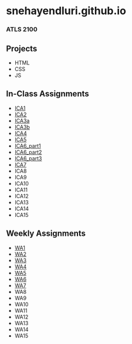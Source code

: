 # snehayendluri.github.io
### ATLS 2100

## Projects

- HTML
- CSS
- JS

## In-Class Assignments
- [ICA1](ica/ICA1.pdf)
- [ICA2](ica/ICA2.pdf)
- [ICA3a](https://snehayendluri.github.io/ica/ica3a.html) 
- [ICA3b](https://snehayendluri.github.io/ica/ica3_part2/index.html)
- [ICA4](https://snehayendluri.github.io/ica/ica4.html)
- [ICA5](https://snehayendluri.github.io/ica/ica5.html)
- [ICA6_part1](https://snehayendluri.github.io/ica/ica6/ica6_part1.html)
- [ICA6_part2](https://snehayendluri.github.io/ica/ica6/ica6_part2.html)
- [ICA6_part3](https://snehayendluri.github.io/ica/ica6/ica6_part3.html)
- [ICA7](https://snehayendluri.github.io/ica/ica7.html)
- ICA8
- ICA9
- ICA10
- ICA11
- ICA12
- ICA13
- ICA14
- ICA15

## Weekly Assignments

- [WA1](https://snehayendluri.github.io/wa/wa1.html)
- [WA2](https://snehayendluri.github.io/wa/wa2.html)
- [WA3](https://snehayendluri.github.io/wa/wa3.html)
- [WA4](https://snehayendluri.github.io/wa/wa4.html)
- [WA5](https://snehayendluri.github.io/wa/wa5.html)
- [WA6](https://snehayendluri.github.io/wa/wa6/index.html)
- [WA7](https://snehayendluri.github.io/wa/week7.html)
- WA8
- WA9
- WA10
- WA11
- WA12
- WA13
- WA14
- WA15
